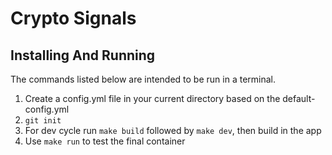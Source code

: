 # Crypto Signals

## Installing And Running
The commands listed below are intended to be run in a terminal.

1. Create a config.yml file in your current directory based on the default-config.yml
2. `git init`
3. For dev cycle run `make build` followed by `make dev`, then build in the app
4. Use `make run` to test the final container